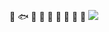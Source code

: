 :blowfish: :fish: :whale: :octopus: :tropical_fish: :dolphin: :shark: :whale2: :blowfish:
[![](https://pbs.twimg.com/profile_banners/133251258/1421445578/1500x500)](https://pbs.twimg.com/profile_banners/133251258/1421445578/1500x500)